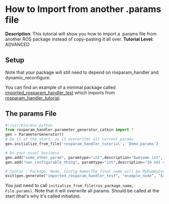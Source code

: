 # How to Import from another .params file
**Description**: This tutorial will show you how to import a .params file from another ROS package instead of copy-pasting it all over.
**Tutorial Level**: ADVANCED

## Setup

Note that your package will still need to depend on rosparam_handler and dynamic_reconfigure.

You can find an example of a minimal package called [imported_rosparam_handler_test](https://github.com/awesomebytes/imported_rosparam_handler_test) which imports from [rosparam_handler_tutorial](https://github.com/cbandera/rosparam_handler_tutorial).


## The params File

```python
#!/usr/bin/env python
from rosparam_handler.parameter_generator_catkin import *
gen = ParameterGenerator()
# Do it at the start, as it overwrites all current params
gen.initialize_from_file('rosparam_handler_tutorial', 'Demo.params')

# Do your usual business
gen.add("some_other_param", paramtype="int",description="Awesome int", default=2, min=1, max=10, configurable=True)
gen.add("non_configurable_thing", paramtype="int",description="Im not configurable", default=2, min=1, max=10, configurable=False)

# Syntax : Package, Node, Config Name(The final name will be MyDummyConfig)
exit(gen.generate("imported_rosparam_handler_test", "example_node", "Example"))
```

You just need to call `initialize_from_file(ros_package_name, File.params)`. Note that it will overwrite all params. Should be called at the start (that's why it's called initialize).
